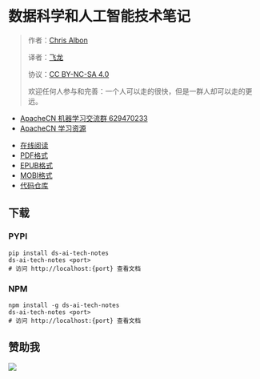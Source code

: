# 数据科学和人工智能技术笔记

> 作者：[Chris Albon](https://chrisalbon.com/)
> 
> 译者：[飞龙](https://github.com/wizardforcel)
> 
> 协议：[CC BY-NC-SA 4.0](http://creativecommons.org/licenses/by-nc-sa/4.0/)
> 
> 欢迎任何人参与和完善：一个人可以走的很快，但是一群人却可以走的更远。

+   [ApacheCN 机器学习交流群 629470233](http://shang.qq.com/wpa/qunwpa?idkey=30e5f1123a79867570f665aa3a483ca404b1c3f77737bc01ec520ed5f078ddef)
+   [ApacheCN 学习资源](http://www.apachecn.org/)

<!-- break -->

+ [在线阅读](https://dsai-notes.apachecn.org)
+ [PDF格式](https://www.gitbook.com/download/pdf/book/wizardforcel/ds-ai-tech-notes)
+ [EPUB格式](https://www.gitbook.com/download/epub/book/wizardforcel/ds-ai-tech-notes)
+ [MOBI格式](https://www.gitbook.com/download/mobi/book/wizardforcel/ds-ai-tech-notes)
+ [代码仓库](https://github.com/apachecn/ds-ai-tech-notes)

## 下载

### PYPI

```
pip install ds-ai-tech-notes
ds-ai-tech-notes <port>
# 访问 http://localhost:{port} 查看文档
```

### NPM

```
npm install -g ds-ai-tech-notes
ds-ai-tech-notes <port>
# 访问 http://localhost:{port} 查看文档
```

## 赞助我

![](http://ww1.sinaimg.cn/large/841aea59ly1fx0qnvulnjj2074074747.jpg)
